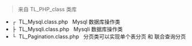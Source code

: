 <blockquote>来自 TL_PHP_class 类库</blockquote>
<ul>
    <li>┌&nbsp;&nbsp;TL_Mysql.class.php&nbsp;&nbsp;&nbsp;Mysql 数据库操作类</li>
    <li>├&nbsp;&nbsp;TL_Mysqli.class.php&nbsp;&nbsp;&nbsp;Mysqli 数据库操作类</li>
    <li>└&nbsp;&nbsp;TL_Pagination.class.php&nbsp;&nbsp;&nbsp;分页类可以实现单个表分页 和 联合查询分页</li>
</ul>

